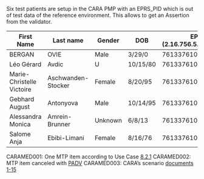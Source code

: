 Six test patients are setup in the CARA PMP with an EPRS_PID which is out of test
data of the reference environment. This allows to get an Assertion from the validator.

| First Name |  Last name  | Gender  | DOB     | EPR-SPID (2.16.756.5.30.1.127.3.10.3) | MPI-PID (2.999.756.42.2)  | local I4MI (1.3.6.1.4.1.21367.2017.2.5.83) |
|------------|--------------|---------|---------|---------------------------------------|--------------------------|-------------------------------------------|
| BERGAN     | OVIE         | Male    | 3/29/0  | 761337610435209810                    | CARAMED001               |  MAGMED001 |
| Léo Gérard | Avdic        | U       | 10/15/80| 761337610436974489                    | CARAMED002               |  MAGMED002 | 
| Marie-Christelle Victoire  | Aschwanden-Stocker   |  Female | 8/20/95  | 761337610430891416 | CARAMED003         |  MAGMED003 |
| Gebhard August  | Antonyova  | Male  | 10/14/95  | 761337610423590456 | CARAMED004                               |  MAGMED004 | 
| Alessandra Monica  | Amrein-Brunner  | Unknown  | 6/8/13 | 761337610455909127 | CARAMED005                       |  MAGMED005 |
| Salome Anja |  Ebibi-Limani | Female  | 8/16/76  | 761337610445502987 | CARATEST001                              |  MAGTEST001 |

CARAMED001: One MTP item according to Use Case [8.2.1](http://build.fhir.org/ig/hl7ch/ch-emed/usecase-german.html#erstbesuch-beim-hausarzt)
CARAMED002: MTP item canceled with [PADV](http://build.fhir.org/ig/hl7ch/ch-emed/usecase-german.html#kontrolle-hausarzt) 
CARAMED003: CARA’s scenario [documents 1-15](https://github.com/hl7ch/hl7ch-cda/tree/master/projects/Cara/v2020-11-20-WIP)